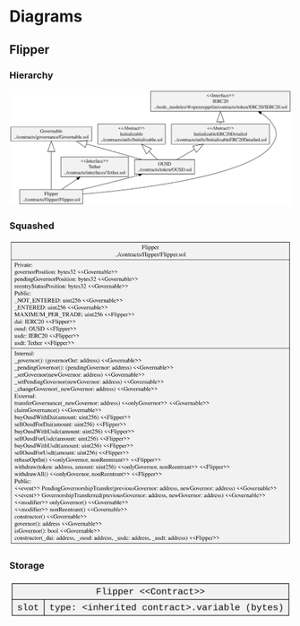 # Diagrams

## Flipper

### Hierarchy

![Flipper Hierarchy](../../docs/FlipperHierarchy.svg)

### Squashed

![Flipper Squashed](../../docs/FlipperSquashed.svg)

### Storage

![Flipper Storage](../../docs/FlipperStorage.svg)
